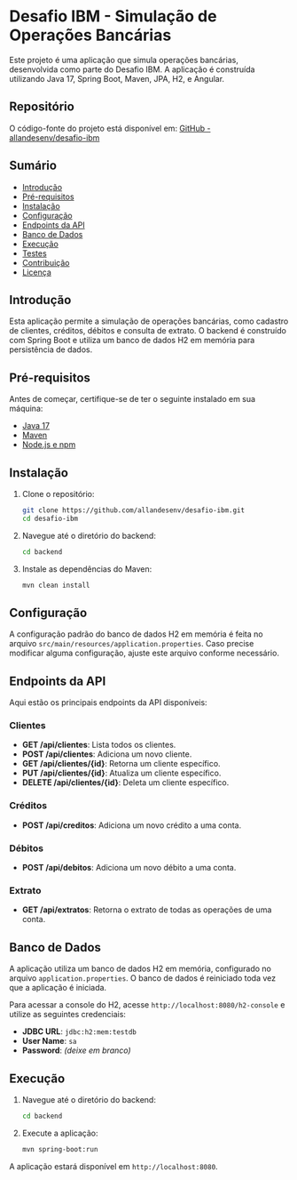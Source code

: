 # Desafio IBM - Simulação de Operações Bancárias

Este projeto é uma aplicação que simula operações bancárias, desenvolvida como parte do Desafio IBM. A aplicação é construída utilizando Java 17, Spring Boot, Maven, JPA, H2, e Angular.

## Repositório

O código-fonte do projeto está disponível em: [GitHub - allandesenv/desafio-ibm](https://github.com/allandesenv/desafio-ibm/)

## Sumário

- [Introdução](#introdução)
- [Pré-requisitos](#pré-requisitos)
- [Instalação](#instalação)
- [Configuração](#configuração)
- [Endpoints da API](#endpoints-da-api)
- [Banco de Dados](#banco-de-dados)
- [Execução](#execução)
- [Testes](#testes)
- [Contribuição](#contribuição)
- [Licença](#licença)

## Introdução

Esta aplicação permite a simulação de operações bancárias, como cadastro de clientes, créditos, débitos e consulta de extrato. O backend é construído com Spring Boot e utiliza um banco de dados H2 em memória para persistência de dados.

## Pré-requisitos

Antes de começar, certifique-se de ter o seguinte instalado em sua máquina:

- [Java 17](https://www.oracle.com/java/technologies/javase/jdk17-archive-downloads.html)
- [Maven](https://maven.apache.org/download.cgi)
- [Node.js e npm](https://nodejs.org/en/download/)

## Instalação

1. Clone o repositório:

    ```bash
    git clone https://github.com/allandesenv/desafio-ibm.git
    cd desafio-ibm
    ```

2. Navegue até o diretório do backend:

    ```bash
    cd backend
    ```

3. Instale as dependências do Maven:

    ```bash
    mvn clean install
    ```

## Configuração

A configuração padrão do banco de dados H2 em memória é feita no arquivo `src/main/resources/application.properties`. Caso precise modificar alguma configuração, ajuste este arquivo conforme necessário.

## Endpoints da API

Aqui estão os principais endpoints da API disponíveis:

### Clientes

- **GET /api/clientes**: Lista todos os clientes.
- **POST /api/clientes**: Adiciona um novo cliente.
- **GET /api/clientes/{id}**: Retorna um cliente específico.
- **PUT /api/clientes/{id}**: Atualiza um cliente específico.
- **DELETE /api/clientes/{id}**: Deleta um cliente específico.

### Créditos

- **POST /api/creditos**: Adiciona um novo crédito a uma conta.

### Débitos

- **POST /api/debitos**: Adiciona um novo débito a uma conta.

### Extrato

- **GET /api/extratos**: Retorna o extrato de todas as operações de uma conta.

## Banco de Dados

A aplicação utiliza um banco de dados H2 em memória, configurado no arquivo `application.properties`. O banco de dados é reiniciado toda vez que a aplicação é iniciada.

Para acessar a console do H2, acesse `http://localhost:8080/h2-console` e utilize as seguintes credenciais:

- **JDBC URL**: `jdbc:h2:mem:testdb`
- **User Name**: `sa`
- **Password**: *(deixe em branco)*

## Execução

1. Navegue até o diretório do backend:

    ```bash
    cd backend
    ```

2. Execute a aplicação:

    ```bash
    mvn spring-boot:run
    ```

A aplicação estará disponível em `http://localhost:8080`.
